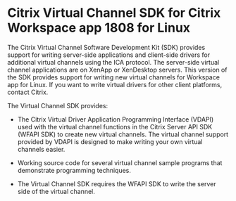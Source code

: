# Citrix Virtual Channel SDK for Citrix Workspace app 1808 for Linux


The Citrix Virtual Channel Software Development Kit (SDK) provides
support for writing server-side applications and client-side drivers for
additional virtual channels using the ICA protocol. The server-side
virtual channel applications are on XenApp or XenDesktop servers. This
version of the SDK provides support for writing new virtual channels for
Workspace app for Linux. If you want to write virtual drivers for other
client platforms, contact Citrix.

The Virtual Channel SDK provides:

-   The Citrix Virtual Driver Application Programming Interface (VDAPI)
    used with the virtual channel functions in the Citrix Server API SDK
    (WFAPI SDK) to create new virtual channels. The virtual channel
    support provided by VDAPI is designed to make writing your own
    virtual channels easier.

-   Working source code for several virtual channel sample programs that
    demonstrate programming techniques.

-   The Virtual Channel SDK requires the WFAPI SDK to write the server
    side of the virtual channel.
